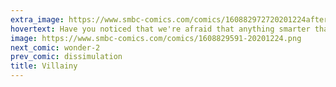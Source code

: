 ```yaml
---
extra_image: https://www.smbc-comics.com/comics/160882972720201224after.png
hovertext: Have you noticed that we're afraid that anything smarter than us would feel obligated to kill us?
image: https://www.smbc-comics.com/comics/1608829591-20201224.png
next_comic: wonder-2
prev_comic: dissimulation
title: Villainy
---
```


